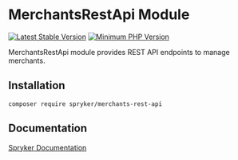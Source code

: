 # MerchantsRestApi Module
[![Latest Stable Version](https://poser.pugx.org/spryker/merchants-rest-api/v/stable.svg)](https://packagist.org/packages/spryker/merchants-rest-api)
[![Minimum PHP Version](https://img.shields.io/badge/php-%3E%3D%208.1-8892BF.svg)](https://php.net/)

MerchantsRestApi module provides REST API endpoints to manage merchants.

## Installation

```
composer require spryker/merchants-rest-api
```

## Documentation

[Spryker Documentation](https://docs.spryker.com)
